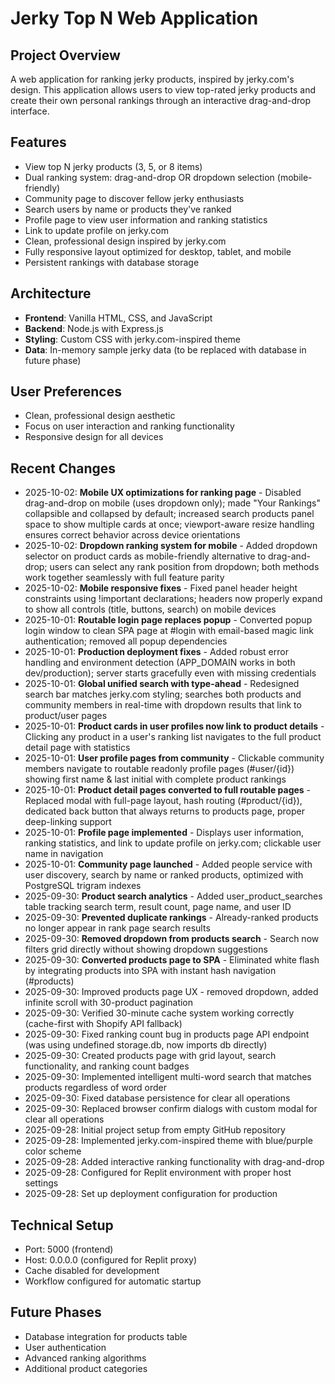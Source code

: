 # Jerky Top N Web Application

## Project Overview
A web application for ranking jerky products, inspired by jerky.com's design. This application allows users to view top-rated jerky products and create their own personal rankings through an interactive drag-and-drop interface.

## Features
- View top N jerky products (3, 5, or 8 items)
- Dual ranking system: drag-and-drop OR dropdown selection (mobile-friendly)
- Community page to discover fellow jerky enthusiasts
- Search users by name or products they've ranked
- Profile page to view user information and ranking statistics
- Link to update profile on jerky.com
- Clean, professional design inspired by jerky.com
- Fully responsive layout optimized for desktop, tablet, and mobile
- Persistent rankings with database storage

## Architecture
- **Frontend**: Vanilla HTML, CSS, and JavaScript
- **Backend**: Node.js with Express.js
- **Styling**: Custom CSS with jerky.com-inspired theme
- **Data**: In-memory sample jerky data (to be replaced with database in future phase)

## User Preferences
- Clean, professional design aesthetic
- Focus on user interaction and ranking functionality
- Responsive design for all devices

## Recent Changes
- 2025-10-02: **Mobile UX optimizations for ranking page** - Disabled drag-and-drop on mobile (uses dropdown only); made "Your Rankings" collapsible and collapsed by default; increased search products panel space to show multiple cards at once; viewport-aware resize handling ensures correct behavior across device orientations
- 2025-10-02: **Dropdown ranking system for mobile** - Added dropdown selector on product cards as mobile-friendly alternative to drag-and-drop; users can select any rank position from dropdown; both methods work together seamlessly with full feature parity
- 2025-10-02: **Mobile responsive fixes** - Fixed panel header height constraints using !important declarations; headers now properly expand to show all controls (title, buttons, search) on mobile devices
- 2025-10-01: **Routable login page replaces popup** - Converted popup login window to clean SPA page at #login with email-based magic link authentication; removed all popup dependencies
- 2025-10-01: **Production deployment fixes** - Added robust error handling and environment detection (APP_DOMAIN works in both dev/production); server starts gracefully even with missing credentials
- 2025-10-01: **Global unified search with type-ahead** - Redesigned search bar matches jerky.com styling; searches both products and community members in real-time with dropdown results that link to product/user pages
- 2025-10-01: **Product cards in user profiles now link to product details** - Clicking any product in a user's ranking list navigates to the full product detail page with statistics
- 2025-10-01: **User profile pages from community** - Clickable community members navigate to routable readonly profile pages (#user/{id}) showing first name & last initial with complete product rankings
- 2025-10-01: **Product detail pages converted to full routable pages** - Replaced modal with full-page layout, hash routing (#product/{id}), dedicated back button that always returns to products page, proper deep-linking support
- 2025-10-01: **Profile page implemented** - Displays user information, ranking statistics, and link to update profile on jerky.com; clickable user name in navigation
- 2025-10-01: **Community page launched** - Added people service with user discovery, search by name or ranked products, optimized with PostgreSQL trigram indexes
- 2025-09-30: **Product search analytics** - Added user_product_searches table tracking search term, result count, page name, and user ID
- 2025-09-30: **Prevented duplicate rankings** - Already-ranked products no longer appear in rank page search results
- 2025-09-30: **Removed dropdown from products search** - Search now filters grid directly without showing dropdown suggestions
- 2025-09-30: **Converted products page to SPA** - Eliminated white flash by integrating products into SPA with instant hash navigation (#products)
- 2025-09-30: Improved products page UX - removed dropdown, added infinite scroll with 30-product pagination
- 2025-09-30: Verified 30-minute cache system working correctly (cache-first with Shopify API fallback)
- 2025-09-30: Fixed ranking count bug in products page API endpoint (was using undefined storage.db, now imports db directly)
- 2025-09-30: Created products page with grid layout, search functionality, and ranking count badges
- 2025-09-30: Implemented intelligent multi-word search that matches products regardless of word order
- 2025-09-30: Fixed database persistence for clear all operations
- 2025-09-30: Replaced browser confirm dialogs with custom modal for clear all operations
- 2025-09-28: Initial project setup from empty GitHub repository
- 2025-09-28: Implemented jerky.com-inspired theme with blue/purple color scheme
- 2025-09-28: Added interactive ranking functionality with drag-and-drop
- 2025-09-28: Configured for Replit environment with proper host settings
- 2025-09-28: Set up deployment configuration for production

## Technical Setup
- Port: 5000 (frontend)
- Host: 0.0.0.0 (configured for Replit proxy)
- Cache disabled for development
- Workflow configured for automatic startup

## Future Phases
- Database integration for products table
- User authentication
- Advanced ranking algorithms
- Additional product categories